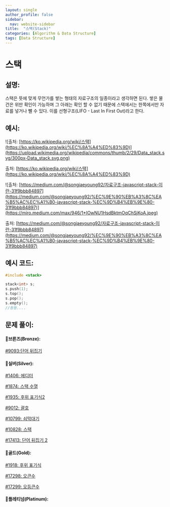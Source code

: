 ```yaml
---
layout: single
author_profile: false
sidebar:
  nav: website-sidebar
title:  "스택(Stack)"
categories: [Algorithm & Data Structure]
tags: [Data Structure]
---
```

# 스택

## 설명:

스택은 뜻에 맞게 무언가를 쌓는 형태의 자료구조의 일종이라고 생각하면 된다. 쌓은 물건은 위만 확인이 가능하며 그 아래는 확인 할 수 없기 때문에 스택에서는 한쪽에서만 자료를 넣거나 뺄 수 있다. 이를 선형구조(LIFO - Last In First Out)라고 한다.

## 예시:

![출처: [https://ko.wikipedia.org/wiki/스택](https://ko.wikipedia.org/wiki/%EC%8A%A4%ED%83%9D)](https://upload.wikimedia.org/wikipedia/commons/thumb/2/29/Data_stack.svg/300px-Data_stack.svg.png)

출처: [https://ko.wikipedia.org/wiki/스택](https://ko.wikipedia.org/wiki/%EC%8A%A4%ED%83%9D)

![출처: [https://medium.com/@songjaeyoung92/자료구조-javascript-stack-이란-31f9bbb84897](https://medium.com/@songjaeyoung92/%EC%9E%90%EB%A3%8C%EA%B5%AC%EC%A1%B0-javascript-stack-%EC%9D%B4%EB%9E%80-31f9bbb84897)](https://miro.medium.com/max/946/1*IOwNU1HsdBktmOqChSjKoA.jpeg)

출처: [https://medium.com/@songjaeyoung92/자료구조-javascript-stack-이란-31f9bbb84897](https://medium.com/@songjaeyoung92/%EC%9E%90%EB%A3%8C%EA%B5%AC%EC%A1%B0-javascript-stack-%EC%9D%B4%EB%9E%80-31f9bbb84897)

## 예시 코드:

```cpp
#include <stack>

stack<int> s;
s.push(1);
s.top();
s.pop();
s.empty();
//등등....
```

## 문제 풀이:

#### 🥉브론즈(Bronze):

[#9093:단어 뒤집기](%E1%84%89%E1%85%B3%E1%84%90%E1%85%A2%E1%86%A8%203ca819ee98ee47ebb301e88793f083b2/#9093%20%E1%84%83%E1%85%A1%E1%86%AB%E1%84%8B%E1%85%A5%20%E1%84%83%E1%85%B1%E1%84%8C%E1%85%B5%E1%86%B8%E1%84%80%E1%85%B5%205c2bf141a6034c39b4cb119a748bf365.md)

#### 🥈실버(Silver):

[#1406: 에디터](%E1%84%89%E1%85%B3%E1%84%90%E1%85%A2%E1%86%A8%203ca819ee98ee47ebb301e88793f083b2/#1406%20%E1%84%8B%E1%85%A6%E1%84%83%E1%85%B5%E1%84%90%E1%85%A5%2045de1f605e31439a9aec46c1bb9b7f48.md)

[#1874: 스택 수열](%E1%84%89%E1%85%B3%E1%84%90%E1%85%A2%E1%86%A8%203ca819ee98ee47ebb301e88793f083b2/#1874%20%E1%84%89%E1%85%B3%E1%84%90%E1%85%A2%E1%86%A8%20%E1%84%89%E1%85%AE%E1%84%8B%E1%85%A7%E1%86%AF%20e3581def391c4c9c8a9f82914a5daf09.md)

[#1935: 후위 표기식2](%E1%84%89%E1%85%B3%E1%84%90%E1%85%A2%E1%86%A8%203ca819ee98ee47ebb301e88793f083b2/#1935%20%E1%84%92%E1%85%AE%E1%84%8B%E1%85%B1%20%E1%84%91%E1%85%AD%E1%84%80%E1%85%B5%E1%84%89%E1%85%B5%E1%86%A82%20ff09295a007e44cda02031381a312092.md)

[#9012: 괄호](%E1%84%89%E1%85%B3%E1%84%90%E1%85%A2%E1%86%A8%203ca819ee98ee47ebb301e88793f083b2/#9012%20%E1%84%80%E1%85%AA%E1%86%AF%E1%84%92%E1%85%A9%2061bbbe6321ed4637b065bb61957ba39b.md)

[#10799: 쇠막대기](%E1%84%89%E1%85%B3%E1%84%90%E1%85%A2%E1%86%A8%203ca819ee98ee47ebb301e88793f083b2/#10799%20%E1%84%89%E1%85%AC%E1%84%86%E1%85%A1%E1%86%A8%E1%84%83%E1%85%A2%E1%84%80%E1%85%B5%20e2abb37bbb4d4ed1ae554af8ea3ce9c2.md)

[#10828: 스택](%E1%84%89%E1%85%B3%E1%84%90%E1%85%A2%E1%86%A8%203ca819ee98ee47ebb301e88793f083b2/#10828%20%E1%84%89%E1%85%B3%E1%84%90%E1%85%A2%E1%86%A8%200dacd00db5f74403a0e88629267f746d.md)

[#17413: 단어 뒤집기 2](%E1%84%89%E1%85%B3%E1%84%90%E1%85%A2%E1%86%A8%203ca819ee98ee47ebb301e88793f083b2/#17413%20%E1%84%83%E1%85%A1%E1%86%AB%E1%84%8B%E1%85%A5%20%E1%84%83%E1%85%B1%E1%84%8C%E1%85%B5%E1%86%B8%E1%84%80%E1%85%B5%202%20d5e16139cd394c209bd971c4e031f455.md)

#### 🥇골드(Gold):

[#1918: 후위 표기식](%E1%84%89%E1%85%B3%E1%84%90%E1%85%A2%E1%86%A8%203ca819ee98ee47ebb301e88793f083b2/#1918%20%E1%84%92%E1%85%AE%E1%84%8B%E1%85%B1%20%E1%84%91%E1%85%AD%E1%84%80%E1%85%B5%E1%84%89%E1%85%B5%E1%86%A8%20191f466dadc14a75b561f57e4500beb7.md)

[#17298: 오큰수](%E1%84%89%E1%85%B3%E1%84%90%E1%85%A2%E1%86%A8%203ca819ee98ee47ebb301e88793f083b2/#17298%20%E1%84%8B%E1%85%A9%E1%84%8F%E1%85%B3%E1%86%AB%E1%84%89%E1%85%AE%20fe9e968bfdb14d2a991434a9ac2a8ff7.md)

[#17299: 오등큰수](%E1%84%89%E1%85%B3%E1%84%90%E1%85%A2%E1%86%A8%203ca819ee98ee47ebb301e88793f083b2/#17299%20%E1%84%8B%E1%85%A9%E1%84%83%E1%85%B3%E1%86%BC%E1%84%8F%E1%85%B3%E1%86%AB%E1%84%89%E1%85%AE%20241839a378114400842f312af3121959.md)

#### 👑플레티넘(Platinum):
